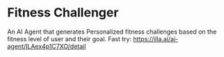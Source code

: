 # Fitness Challenger
An AI Agent that generates Personalized fitness challenges based on the fitness level of user and their goal.
Fast try: https://illa.ai/ai-agent/ILAex4p1C7XO/detail

